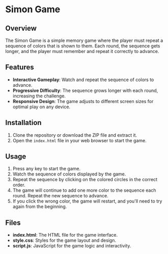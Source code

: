 # Simon Game

## Overview
The Simon Game is a simple memory game where the player must repeat a sequence of colors that is shown to them. Each round, the sequence gets longer, and the player must remember and repeat it correctly to advance.

## Features
- **Interactive Gameplay**: Watch and repeat the sequence of colors to advance.
- **Progressive Difficulty**: The sequence grows longer with each round, increasing the challenge.
- **Responsive Design**: The game adjusts to different screen sizes for optimal play on any device.

## Installation
1. Clone the repository or download the ZIP file and extract it.
2. Open the `index.html` file in your web browser to start the game.

## Usage
1. Press any key to start the game.
2. Watch the sequence of colors displayed by the game.
3. Repeat the sequence by clicking on the colored circles in the correct order.
4. The game will continue to add one more color to the sequence each round. Repeat the new sequence to advance.
5. If you click the wrong color, the game will restart, and you'll need to try again from the beginning.

## Files
- **index.html**: The HTML file for the game interface.
- **style.css**: Styles for the game layout and design.
- **script.js**: JavaScript for the game logic and interactivity.

